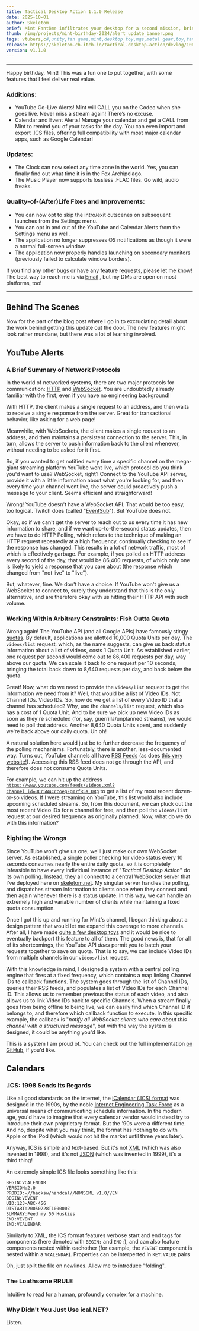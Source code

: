 ```yaml
---
title: Tactical Desktop Action 1.1.0 Release
date: 2025-10-01
author: Skeletom
brief: Mint Fantôme infiltrates your desktop for a second mission, bringing you push notifications for her YouTube streams as well as for your calendar events in the "ALERT" Update!
thumb: /img/projects/mint-birthday-2024/alert_update_banner.png
tags: vtubers,c#,unity,fan game,mint,desktop toy,mgs,metal gear,toy,fantome,calendar,ics,notifications,youtube,technical,devlog,icalendar
release: https://skeletom-ch.itch.io/tactical-desktop-action/devlog/1062975/update-v110-the-alert-update
version: v1.1.0
---
```


---

Happy birthday, Mint! This was a fun one to put together, with some features that I feel deliver real value.

### Additions:

- <span class="highlight">YouTube Go-Live Alerts</span>! Mint will CALL you on the Codec when she goes live. Never miss a stream again! There’s no excuse.
- <span class="highlight">Calendar</span> and <span class="highlight">Event Alerts</span>! Manage your calendar and get a CALL from Mint to remind you of your tasks for the day. You can even import and export <span class="highlight">.ICS files</span>, offering full compatibility with most major calendar apps, such as Google Calendar!


### Updates:

- The <span class="highlight">Clock</span> can now select <span class="highlight">any time zone</span> in the world. Yes, you can finally find out what time it is in the Fox Archipelago.
- The <span class="highlight">Music Player</span> now supports lossless <span class="highlight">.FLAC files</span>. Go wild, audio freaks.


### Quality-of-(After)Life Fixes and Improvements:

- You can now opt to <span class="highlight">skip the intro/exit cutscenes</span> on subsequent launches from the Settings menu.
- You can opt in and out of the YouTube and Calendar Alerts from the Settings menu as well.
- The application <span class="highlight">no longer suppresses OS notifications</span> as though it were a normal full-screen window.
- The application now <span class="highlight">properly handles launching on secondary monitors</span> (previously failed to calculate window borders).


If you find any other bugs or have any feature requests, please let me know! The best way to reach me is via <a href="mailto:tom@skeletom.net?subject=Tactical Desktop Action Bug Report">Email</a> <span class="highlight fa fa-sm fa-envelope"></span>, but my DMs are open on most platforms, too!

---

## Behind The Scenes

Now for the part of the blog post where I go in to excruciating detail about the work behind getting this update out the door. The new features might look rather mundane, but there was a lot of learning involved.

## YouTube Alerts
### A Brief Summary of Network Protocols
In the world of networked systems, there are two major protocols for communication: [HTTP](https://en.wikipedia.org/wiki/HTTP) and [WebSocket](https://en.wikipedia.org/wiki/WebSocket). You are undoubtedly already familiar with the first, even if you have no engineering background! 

With <span class="highlight">HTTP</span>, the client makes a <span class="highlight">single request</span> to an address, and then waits to receive a <span class="highlight">single response</span> from the server. Great for transactional behavior, like asking for a web page!

Meanwhile, with <span class="highlight">WebSockets</span>, the client makes a <span class="highlight">single request</span> to an address, and then maintains a <span class="highlight">persistent connection</span> to the server. This, in turn, <span class="highlight">allows the server to push information back to the client whenever</span>, without needing to be asked for it first. 

So, if you wanted to get notified every time a specific channel on the mega-giant streaming platform YouTube went live, which protocol do you think you'd want to use? WebSocket, right? Connect to the YouTube API server, provide it with a little information about what you're looking for, and then every time your channel went live, the server could proactively push a message to your client. Seems efficient and straighforward!

Wrong! <span class="highlight">YouTube doesn't have a WebSocket API</span>. That would be too easy, too logical. Twitch does (called "[EventSub](https://dev.twitch.tv/docs/eventsub/)"). But YouTube does not.

Okay, so if we can't get the server to reach out to us every time it has new information to share, and if we want up-to-the-second status updates, then we have to do <span class="highlight">HTTP Polling</span>, which refers to the technique of <span class="highlight">making an HTTP request repeatedly at a high frequency</span>, continually checking to <span class="highlight">see if the response has changed</span>. This results in a lot of network traffic, most of which is effectively garbage. For example, if you polled an HTTP address every second of the day, that would be 86,400 requests, of which only one is likely to yield a response that you care about (the response which changed from "not live" to "live").

But, whatever, fine. We don't have a choice. If YouTube won't give us a WebSocket to connect to, surely they understand that this is the only alternative, and are therefore okay with us hitting their HTTP API with such volume.

### Working Within Arbitrary Constraints: Fish Outta Quota
Wrong again! The YouTube API (and all Google APIs) have famously stingy [quotas](https://developers.google.com/youtube/v3/guides/quota_and_compliance_audits). By default, <span class="highlight">applications are allotted 10,000 Quota Units per day</span>. The `videos/list` request, which, as the name suggests, can give us back status information about a list of videos, costs 1 Quota Unit. As established earlier, <span class="highlight">one request per second would come out to 86,400 requests per day</span>, way above our quota. We can scale it back to one request per 10 seconds, bringing the total back down to 8,640 requests per day, and back below the quota. 

Great! Now, what do we need to provide the `videos/list` request to get the information we need from it? Well, that would be a list of Video IDs. Not Channel IDs. Video IDs. So, how do we get a list of every Video ID that a channel has scheduled? Why, use the `channels/list` request, which also has a cost of 1 Quota Unit. And to be sure we pick up new Video IDs as soon as they're scheduled (for, say, guerrilla/unplanned streams), we would need to poll that address. Another 8,640 Quota Units spent, and suddenly we're back above our daily quota. Uh oh!

A natural solution here would just be to further decrease the frequency of the polling mechanisms. Fortunately, there is another, less-documented way. Turns out, YouTube channels all have [RSS Feeds](https://en.wikipedia.org/wiki/RSS) (as does [this very website!](../rss-feed-now-available)). Accessing this RSS feed does not go through the API, and therefore does not consume Quota Units. 

For example, we can hit up the address [`https://www.youtube.com/feeds/videos.xml?channel_id=UCr5N4CrcoegFpm7fR5a_ORg`](https://www.youtube.com/feeds/videos.xml?channel_id=UCr5N4CrcoegFpm7fR5a_ORg) to get a list of my most recent dozen-or-so videos. If I were streaming on YouTube, this list would also include upcoming scheduled streams. So, from this document, we can pluck out the most recent Video IDs for a channel for free, and then poll the `videos/list` request at our desired frequency as originally planned. Now, what do we do with this information?

### Righting the Wrongs
Since YouTube won't give us one, we'll just <span class="highlight">make our own WebSocket server</span>. As established, a single poller checking for video status every 10 seconds consumes nearly the entire daily quota, so it is completely infeasible to have every individual instance of "*Tactical Desktop Action*" do its own polling. Instead, they all connect to a central WebSocket server that I've deployed here on [skeletom.net](https://www.skeletom.net). <span class="highlight">My singular server handles the polling</span>, and dispatches stream information to clients once when they connect and then again whenever there is a status update. In this way, <span class="highlight">we can handle an extremely high and variable number of clients while maintaining a fixed quota consumption</span>.

Once I got this up and running for Mint's channel, I began thinking about a design pattern that would let me expand this coverage to more channels. After all, I have made [quite a few desktop toys](../../projects?tags=desktop%20toy) and it would be nice to eventually backport this feature to all of them. The good news is, that for all of its shortcomings, the YouTube API *does* permit you to batch your requests together to save on quota. That is to say, <span class="highlight">we can include Video IDs from multiple channels</span> in our `videos/list` request. 

With this knowledge in mind, I designed a system with a central polling engine that fires at a fixed frequency, which contains a map linking Channel IDs to callback functions. The system goes through the list of Channel IDs, queries their RSS feeds, and populates a list of Video IDs for each Channel ID. This allows us to remember previous the status of each video, and also allows us to link Video IDs back to specific Channels. When a stream finally goes from being offline to being live, we can easily find which Channel ID it belongs to, and therefore which callback function to execute. In this specific example, the callback is "*notify all WebSocket clients who care about this channel with a structured message*", but with the way the system is designed, it could be anything you'd like.

This is a system I am proud of. You can check out the full implementation [on GitHub](https://github.com/FomTarro/skeletom-net/blob/c7ebd45ad71ff5a6280600f6d131c6ee54b64e69/src/adapters/streams/trackers/youtube.tracker.js), if you'd like.

## Calendars
### .ICS: 1998 Sends Its Regards
Like all good standards on the internet, the [iCalendar (.ICS) format](https://en.wikipedia.org/wiki/ICalendar) was designed in the 1990s, by the noble  [Internet Engineering Task Force](https://en.wikipedia.org/wiki/Internet_Engineering_Task_Force) as a universal means of communicating schedule information. In the modern age, you'd have to imagine that every calendar vendor would instead try to introduce their own proprietary format. But the '90s were a different time. And no, despite what you may think, the format has nothing to do with Apple or the iPod (which would not hit the market until three years later).

Anyway, ICS is simple and text-based. But it's not [XML](https://en.wikipedia.org/wiki/XML) (which was also invented in 1998), and it's not [JSON](https://en.wikipedia.org/wiki/JSON) (which was invented in 1999), it's a third thing!

An extremely simple ICS file looks something like this:
```
BEGIN:VCALENDAR
VERSION:2.0
PRODID:-//hacksw/handcal//NONSGML v1.0//EN
BEGIN:VEVENT
UID:123-ABC-456
DTSTART:20050228T100000Z
SUMMARY:Feed my 50 Huskies
END:VEVENT
END:VCALENDAR
```

Similarly to XML, the ICS format features verbose start and end tags for components (here denoted with `BEGIN:` and `END:`), and can also feature components nested within eachother (for example, the `VEVENT` component is nested within a `VCALENDAR`). Properties can be interperted in `KEY:VALUE` pairs



Oh, just split the file on newlines. Allow me to introduce "folding".

### The Loathsome RRULE
Intuitive to read for a human, profoundly complex for a machine.

### Why Didn't You Just Use ical.NET?
Listen.